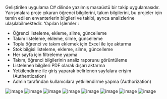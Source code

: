 Geliştirilen uygulama C# dilinde yazılmış masaüstü bir takip uygulamasıdır. Yarışmalara proje çıkaran öğrenci bilgilerini, takım bilgilerini, bu projeler için temin edilen envanterlerin bilgileri ve takibi, ayrıca analizlerine ulaşılabilmektedir. Yapılan İşlemler : 
- Öğrenci listeleme, ekleme, silme, güncelleme
- Takım listeleme, ekleme, silme, güncelleme
- Toplu öğrenci ve takım eklemek için Excel ile içe aktarma
- Stok bilgisi listeleme, ekleme, silme, güncelleme
- Her sayfa için filtreleme yapma
- Takım, öğrenci bilgilerinin analiz raporunu görüntüleme
- Listelenen bilgileri PDF olarak dışarı aktarma
- Yetkilendirme ile giriş yaparak belirlenen sayfalara erişim (Authentication)
- Admin tarafından kullanıcılara yetkilendirme yapma (Authorization)

![image](https://github.com/user-attachments/assets/029c86c5-3f68-417a-b560-979c6315c2cc)
![image](https://github.com/user-attachments/assets/a8221dc7-50ba-437c-88f2-fbc9c7e4c2cf)
![image](https://github.com/user-attachments/assets/1d10ecad-ee0d-4620-8c1d-3d8078e66017)
![image](https://github.com/user-attachments/assets/dd77f330-f871-41e1-9b4b-c3994adc033b)
![image](https://github.com/user-attachments/assets/de1d6171-79d7-4cb7-8f14-569073e45fab)
![image](https://github.com/user-attachments/assets/25a00a0d-a22e-4b97-ad6b-4c4c6c6904eb)
![image](https://github.com/user-attachments/assets/ce1d631f-87e5-4e73-8e8f-1a58c7a0696a)
![image](https://github.com/user-attachments/assets/cddffb50-d1de-44cb-a6e8-9c7015e2c0c2)

